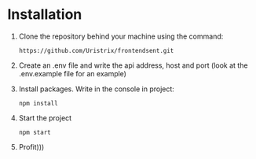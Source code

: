 # Installation

1)  Clone the repository behind your machine using the command:
    ```
    https://github.com/Uristrix/frontendsent.git
    ```
2) Create an .env file and write the api address, host and port (look at the .env.example file for an example)

3) Install packages. Write in the console in project:
   ```
   npm install
   ```
4) Start the project
    ```
    npm start
    ```
5) Profit)))
    
